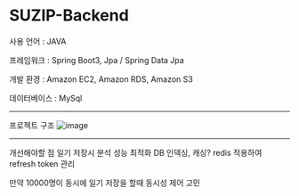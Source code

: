 # SUZIP-Backend

사용 언어 : JAVA

프레임워크 : Spring Boot3, Jpa / Spring Data Jpa

개발 환경 : Amazon EC2, Amazon RDS, Amazon S3

데이터베이스 : MySql

---
프로젝트 구조
![image](https://github.com/user-attachments/assets/323dc90a-4e11-489d-9db0-158463a35d1d)

---

개선해야할 점
일기 저장시 분석 성능 최적화
DB 인덱싱, 캐싱?
redis 적용하여 refresh token 관리


만약 10000명이 동시에 일기 저장을 할때 동시성 제어 고민
